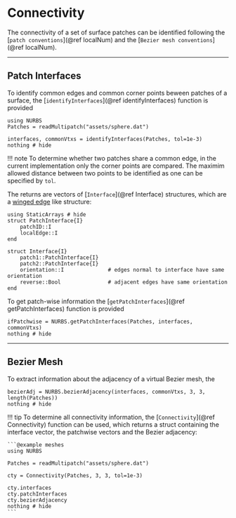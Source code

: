 
# Connectivity

The connectivity of a set of surface patches can be identified following the [`patch conventions`](@ref localNum) and the [`Bezier mesh conventions`](@ref localNum).

---
## Patch Interfaces

To identify common edges and common corner points beween patches of a surface, the [`identifyInterfaces`](@ref identifyInterfaces) function is provided

```@example meshes
using NURBS
Patches = readMultipatch("assets/sphere.dat")

interfaces, commonVtxs = identifyInterfaces(Patches, tol=1e-3)
nothing # hide
```

!!! note 
    To determine whether two patches share a common edge, in the current implementation only the corner points are compared. The maximim allowed distance between two points to be identified as one can be specified by `tol`.

The returns are vectors of [`Interface`](@ref Interface) structures, which are a [winged edge](https://en.wikipedia.org/wiki/Winged_edge) like structure:
```@example
using StaticArrays # hide
struct PatchInterface{I}
    patchID::I
    localEdge::I
end

struct Interface{I}
    patch1::PatchInterface{I}
    patch2::PatchInterface{I}
    orientation::I              # edges normal to interface have same orientation
    reverse::Bool               # adjacent edges have same orientation
end
```

To get patch-wise information the [`getPatchInterfaces`](@ref getPatchInterfaces) function is provided
```@example meshes
ifPatchwise = NURBS.getPatchInterfaces(Patches, interfaces, commonVtxs)
nothing # hide
```



---
## Bezier Mesh

To extract information about the adjacency of a virtual Bezier mesh, the 
```@example meshes
bezierAdj = NURBS.bezierAdjacency(interfaces, commonVtxs, 3, 3, length(Patches))
nothing # hide
```

!!! tip
    To determine all connectivity information, the [`Connectivity`](@ref Connectivity) function can be used, which returns a struct containing the interface vector, the patchwise vectors and the Bezier adjacency:

    ```@example meshes
    using NURBS

    Patches = readMultipatch("assets/sphere.dat")

    cty = Connectivity(Patches, 3, 3, tol=1e-3)

    cty.interfaces
    cty.patchInterfaces
    cty.bezierAdjacency
    nothing # hide
    ```